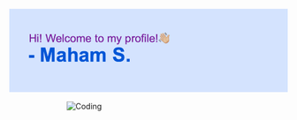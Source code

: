 

<!--
**MahamSid/MahamSid** is a ✨ _special_ ✨ repository because its `README.md` (this file) appears on your GitHub profile.

Here are some ideas to get you started:

- 🔭 I’m currently working on ...
- 🌱 I’m currently learning ...
- 👯 I’m looking to collaborate on ...
- 🤔 I’m looking for help with ...
- 💬 Ask me about ...
- 📫 How to reach me: ...
- 😄 Pronouns: ...
- ⚡ Fun fact: ...
-->
[![MasterHead](https://github.com/MahamSid/MahamSid/blob/main/header.png?raw=true)](https://github.com/MahamSid)

<img align="right" alt="Coding" width="400" src="https://i.imgur.com/SETUnxu.mp4">
